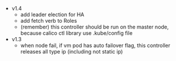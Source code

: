 - v1.4
    - add leader election for HA
    - add fetch verb to Roles
    - (remember) this controller should be run on the master node, because calico ctl library use .kube/config file
- v1.3
    - when node fail, if vm pod has auto failover flag, this controller releases all type ip (including not static ip)
